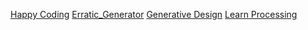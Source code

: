 [Happy Coding](https://happycoding.io/examples/p5js/animation/bouncing-line)
[Erratic_Generator](https://erraticgenerator.com/blog/gradient-lines-and-brushes-in-p5js/)
[Generative Design](http://www.generative-gestaltung.de/2/)
[Learn Processing](https://openprocessing.org/learn/)
